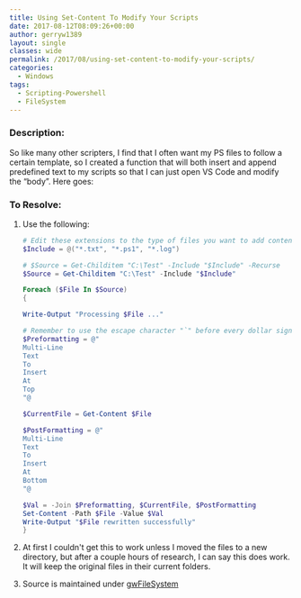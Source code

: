```yaml
---
title: Using Set-Content To Modify Your Scripts
date: 2017-08-12T08:09:26+00:00
author: gerryw1389
layout: single
classes: wide
permalink: /2017/08/using-set-content-to-modify-your-scripts/
categories:
  - Windows
tags:
  - Scripting-Powershell
  - FileSystem
---
```

<!--more-->

### Description:

So like many other scripters, I find that I often want my PS files to follow a certain template, so I created a function that will both insert and append predefined text to my scripts so that I can just open VS Code and modify the &#8220;body&#8221;. Here goes:

### To Resolve:

1. Use the following:

   ```powershell
   # Edit these extensions to the type of files you want to add content to.
   $Include = @("*.txt", "*.ps1", "*.log")

   # $Source = Get-Childitem "C:\Test" -Include "$Include" -Recurse
   $Source = Get-Childitem "C:\Test" -Include "$Include"

   Foreach ($File In $Source)
   {

   Write-Output "Processing $File ..." 

   # Remember to use the escape character "`" before every dollar sign and ` character. For example `$myVar and ``r``n (new line)
   $Preformatting = @"
   Multi-Line
   Text
   To
   Insert
   At
   Top
   "@

   $CurrentFile = Get-Content $File

   $PostFormatting = @"
   Multi-Line
   Text
   To
   Insert
   At
   Bottom
   "@

   $Val = -Join $Preformatting, $CurrentFile, $PostFormatting
   Set-Content -Path $File -Value $Val
   Write-Output "$File rewritten successfully"
   }
   ```

2. At first I couldn't get this to work unless I moved the files to a new directory, but after a couple hours of research, I can say this does work. It will keep the original files in their current folders.

3. Source is maintained under [gwFileSystem](https://github.com/gerryw1389/powershell/blob/master/gwFilesystem/Public/Set-PreformattedContent.ps1)